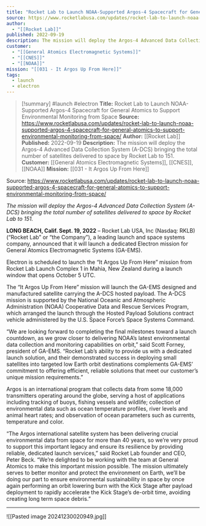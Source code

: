 ```yaml
---
title: "Rocket Lab to Launch NOAA-Supported Argos-4 Spacecraft for General Atomics to Support Environmental Monitoring from Space "
source: https://www.rocketlabusa.com/updates/rocket-lab-to-launch-noaa-supported-argos-4-spacecraft-for-general-atomics-to-support-environmental-monitoring-from-space/
author:
  - "[[Rocket Lab]]"
published: 2022-09-19
description: The mission will deploy the Argos-4 Advanced Data Collection System (A-DCS) bringing the total number of satellites delivered to space by Rocket Lab to 151.
customer:
  - "[[General Atomics Electromagnetic Systems]]"
  - "[[CNES]]"
  - "[[NOAA]]"
mission: "[[031 - It Argos Up From Here]]"
tags:
  - launch
  - electron
---
```

>[!summary]
#launch #electron
**Title:** Rocket Lab to Launch NOAA-Supported Argos-4 Spacecraft for General Atomics to Support Environmental Monitoring from Space 
**Source:** https://www.rocketlabusa.com/updates/rocket-lab-to-launch-noaa-supported-argos-4-spacecraft-for-general-atomics-to-support-environmental-monitoring-from-space/
**Author:** [[Rocket Lab]]
**Published:** 2022-09-19
**Description:** The mission will deploy the Argos-4 Advanced Data Collection System (A-DCS) bringing the total number of satellites delivered to space by Rocket Lab to 151.
**Customer:** [[General Atomics Electromagnetic Systems]], [[CNES]], [[NOAA]]
**Mission:** [[031 - It Argos Up From Here]]

Source: https://www.rocketlabusa.com/updates/rocket-lab-to-launch-noaa-supported-argos-4-spacecraft-for-general-atomics-to-support-environmental-monitoring-from-space/

*The mission will deploy the Argos-4 Advanced Data Collection System (A-DCS) bringing the total number of satellites delivered to space by Rocket Lab to 151.*

**LONG BEACH, Calif. Sept. 19, 2022** – Rocket Lab USA, Inc (Nasdaq: RKLB) (“Rocket Lab” or “the Company”), a leading launch and space systems company, announced that it will launch a dedicated Electron mission for General Atomics Electromagnetic Systems (GA-EMS).

Electron is scheduled to launch the “It Argos Up From Here” mission from Rocket Lab Launch Complex 1 in Mahia, New Zealand during a launch window that opens October 5 UTC. 

The “It Argos Up From Here” mission will launch the GA-EMS designed and manufactured satellite carrying the A-DCS hosted payload. The A-DCS mission is supported by the National Oceanic and Atmospheric Administration (NOAA) Cooperative Data and Rescue Services Program, which arranged the launch through the Hosted Payload Solutions contract vehicle administered by the U.S. Space Force’s Space Systems Command.

“We are looking forward to completing the final milestones toward a launch countdown, as we grow closer to delivering NOAA’s latest environmental data collection and monitoring capabilities on orbit,” said Scott Forney, president of GA-EMS. “Rocket Lab’s ability to provide us with a dedicated launch solution, and their demonstrated success in deploying small satellites into targeted low Earth orbit destinations complements GA-EMS’ commitment to offering efficient, reliable solutions that meet our customer’s unique mission requirements.”

Argos is an international program that collects data from some 18,000 transmitters operating around the globe, serving a host of applications including tracking of buoys, fishing vessels and wildlife; collection of environmental data such as ocean temperature profiles, river levels and animal heart rates; and observation of ocean parameters such as currents, temperature and color.

“The Argos international satellite system has been delivering crucial environmental data from space for more than 40 years, so we’re very proud to support this important legacy and ensure its resilience by providing reliable, dedicated launch services,” said Rocket Lab founder and CEO, Peter Beck. “We’re delighted to be working with the team at General Atomics to make this important mission possible. The mission ultimately serves to better monitor and protect the environment on Earth, we’ll be doing our part to ensure environmental sustainability in space by once again performing an orbit lowering burn with the Kick Stage after payload deployment to rapidly accelerate the Kick Stage’s de-orbit time, avoiding creating long term space debris.”

---

![[Pasted image 20241230020949.jpg]]